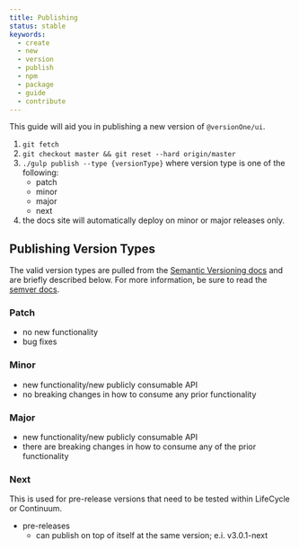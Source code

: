 ```yaml
---
title: Publishing
status: stable
keywords:
  - create
  - new
  - version
  - publish
  - npm
  - package
  - guide
  - contribute
---
```


This guide will aid you in publishing a new version of `@versionOne/ui`.

1. `git fetch`
1. `git checkout master && git reset --hard origin/master`
1. `./gulp publish --type {versionType}` where version type is one of the following:
    - patch
    - minor
    - major
    - next
1. the docs site will automatically deploy on minor or major releases only.
    
## Publishing Version Types
The valid version types are pulled from the [Semantic Versioning docs](http://semver.org/) and are briefly described below. For more information, be sure to read the [semver docs](http://semver.org/).

### Patch
- no new functionality
- bug fixes

### Minor
- new functionality/new publicly consumable API
- no breaking changes in how to consume any prior functionality

### Major
- new functionality/new publicly consumable API
- there are breaking changes in how to consume any of the prior functionality

### Next
This is used for pre-release versions that need to be tested within LifeCycle or Continuum.

- pre-releases
    - can publish on top of itself at the same version; e.i. v3.0.1-next

